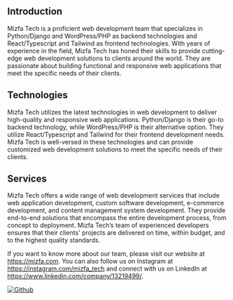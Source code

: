 ## Introduction

Mizfa Tech is a proficient web development team that specializes in Python/Django and WordPress/PHP as backend technologies and React/Typescript and Tailwind as frontend technologies. With years of experience in the field, Mizfa Tech has honed their skills to provide cutting-edge web development solutions to clients around the world. They are passionate about building functional and responsive web applications that meet the specific needs of their clients.

## Technologies

Mizfa Tech utilizes the latest technologies in web development to deliver high-quality and responsive web applications. Python/Django is their go-to backend technology, while WordPress/PHP is their alternative option. They utilize React/Typescript and Tailwind for their frontend development needs. Mizfa Tech is well-versed in these technologies and can provide customized web development solutions to meet the specific needs of their clients.

## Services

Mizfa Tech offers a wide range of web development services that include web application development, custom software development, e-commerce development, and content management system development. They provide end-to-end solutions that encompass the entire development process, from concept to deployment. Mizfa Tech’s team of experienced developers ensures that their clients' projects are delivered on time, within budget, and to the highest quality standards.

If you want to know more about our team, please visit our website at https://mizfa.com.
You can also follow us on Instagram at https://instagram.com/mizfa_tech and connect with us on LinkedIn at https://www.linkedin.com/company/13219499/.

[![Github](https://img.shields.io/badge/Github-MizfaTech-blue)](https://github.com/mizfa-tech/)
